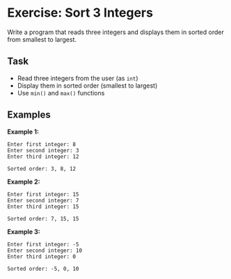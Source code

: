 # Exercise: Sort 3 Integers

Write a program that reads three integers and displays them in sorted order from smallest to largest.

## Task
- Read three integers from the user (as `int`)
- Display them in sorted order (smallest to largest)
- Use `min()` and `max()` functions

## Examples
**Example 1:**
```
Enter first integer: 8
Enter second integer: 3
Enter third integer: 12
```
```
Sorted order: 3, 8, 12
```

**Example 2:**
```
Enter first integer: 15
Enter second integer: 7
Enter third integer: 15
```
```
Sorted order: 7, 15, 15
```

**Example 3:**
```
Enter first integer: -5
Enter second integer: 10
Enter third integer: 0
```
```
Sorted order: -5, 0, 10
```

